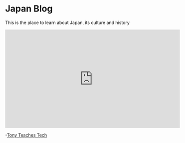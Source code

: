 <!DOCTYPE html>
<html lang="en">
<head>
    <meta charset="utf-8"/>
    <title>All about Japan</title>
</head>
<body>
<h1>Japan Blog</h1>
<p>This is the place to learn about Japan, its culture and history</p>
<iframe width="560" height="315" src="https://www.youtube.com/embed/o5g-lUuFgpg" title="YouTube video player" frameborder="0" allow="accelerometer; autoplay; clipboard-write; encrypted-media; gyroscope; picture-in-picture" allowfullscreen></iframe>
<p>-<a href="https://tonyteaches.tech" target="_blank">Tony Teaches Tech</a></p>
</body>
</html>
